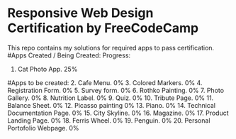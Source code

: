 # Responsive Web Design Certification by FreeCodeCamp
This repo contains my solutions for required apps to pass certification.
#Apps Created / Being Created:				Progress:
1. Cat Photo App.								25%

#Apps to be created:
2. Cafe Menu.									0%
3. Colored Markers.								0%
4. Registration Form.							0%
5. Survey form.									0%
6. Rothko Painting.								0%
7. Photo Gallery.								0%
8. Nutrition Label.								0%
9. Quiz.										0%
10. Tribute Page.								0%
11. Balance Sheet.								0%
12. Picasso painting							0%
13. Piano.										0%
14. Technical Documentation Page.				0%
15. City Skyline.								0%
16. Magazine.									0%
17. Product Landing Page.						0%
18. Ferris Wheel.								0%
19. Penguin.									0%
20. Personal Portofolio Webpage.				0%
